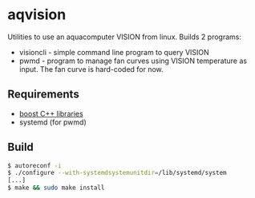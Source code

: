 aqvision
========

Utilities to use an aquacomputer VISION from linux. Builds 2 programs:

* visioncli - simple command line program to query VISION
* pwmd - program to manage fan curves using VISION temperature as input. The fan curve is hard-coded for now.

Requirements
------------

* [boost C++ libraries](http://www.boost.org/)
* systemd (for pwmd)

Build
-----
```bash
$ autoreconf -i
$ ./configure --with-systemdsystemunitdir=/lib/systemd/system 
[...]
$ make && sudo make install
```
